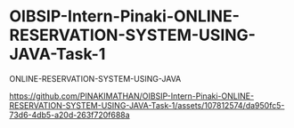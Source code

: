# OIBSIP-Intern-Pinaki-ONLINE-RESERVATION-SYSTEM-USING-JAVA-Task-1
ONLINE-RESERVATION-SYSTEM-USING-JAVA


https://github.com/PINAKIMATHAN/OIBSIP-Intern-Pinaki-ONLINE-RESERVATION-SYSTEM-USING-JAVA-Task-1/assets/107812574/da950fc5-73d6-4db5-a20d-263f720f688a

